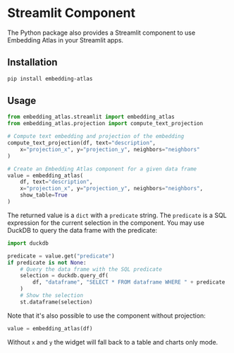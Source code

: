# Streamlit Component

The Python package also provides a Streamlit component to use Embedding Atlas in your Streamlit apps.

## Installation

```bash
pip install embedding-atlas
```

## Usage

```python
from embedding_atlas.streamlit import embedding_atlas
from embedding_atlas.projection import compute_text_projection

# Compute text embedding and projection of the embedding
compute_text_projection(df, text="description",
    x="projection_x", y="projection_y", neighbors="neighbors"
)

# Create an Embedding Atlas component for a given data frame
value = embedding_atlas(
    df, text="description",
    x="projection_x", y="projection_y", neighbors="neighbors",
    show_table=True
)
```

The returned value is a `dict` with a `predicate` string.
The `predicate` is a SQL expression for the current selection in the component.
You may use DuckDB to query the data frame with the predicate:

```python
import duckdb

predicate = value.get("predicate")
if predicate is not None:
    # Query the data frame with the SQL predicate
    selection = duckdb.query_df(
        df, "dataframe", "SELECT * FROM dataframe WHERE " + predicate
    )
    # Show the selection
    st.dataframe(selection)
```

Note that it's also possible to use the component without projection:

```python
value = embedding_atlas(df)
```

Without `x` and `y` the widget will fall back to a table and charts only mode.
